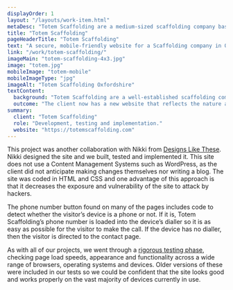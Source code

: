```yaml
---
displayOrder: 1
layout: "/layouts/work-item.html"
metaDesc: "Totem Scaffolding are a medium-sized scaffolding company based in Oxfordshire. Their new website reflects the professionalism and nature of the company."
title: "Totem Scaffolding"
pageHeaderTitle: "Totem Scaffolding"
text: "A secure, mobile-friendly website for a Scaffolding company in Oxfordshire. Technically, this is a straightforward site but the design is modern and clear to showcase the capabilities and approach of this company."
link: "/work/totem-scaffolding/"
imageMain: "totem-scaffolding-4x3.jpg"
image: "totem.jpg"
mobileImage: "totem-mobile"
mobileImageType: "jpg"
imageAlt: "Totem Scaffolding Oxfordshire"
textContent:
  background: "Totem Scaffolding are a well-established scaffolding company based in Oxfordshire. Their previous website was out-of-date and was not mobile-friendly. In addition, it did not reflect the fact that Totem are now handling bigger and more complex projects."
  outcome: "The client now has a new website that reflects the nature and professionalism of the company. 70% of site visitors arrive via an online search."
summary:
  client: "Totem Scaffolding"
  role: "Development, testing and implementation."
  website: "https://totemscaffolding.com"
---
```

This project was another collaboration with Nikki from [Designs Like These](https://www.designslikethese.co.uk/). Nikki designed the site and we built, tested and implemented it. This site does not use a Content Management Systems such as WordPress, as the client did not anticipate making changes themselves nor writing a blog. The site was coded in HTML and CSS and one advantage of this approach is that it decreases the exposure and vulnerability of the site to attack by hackers.

The phone number button found on many of the pages includes code to detect whether the visitor’s device is a phone or not. If it is, Totem Scaffolding’s phone number is loaded into the device’s dialler so it is as easy as possible for the visitor to make the call. If the device has no dialler, then the visitor is directed to the contact page.

As with all of our projects, we went through a [rigorous testing phase](/services/website-creation/web-development-website-testing/), checking page load speeds, appearance and functionality across a wide range of browsers, operating systems and devices. Older versions of these were included in our tests so we could be confident that the site looks good and works properly on the vast majority of devices currently in use.
